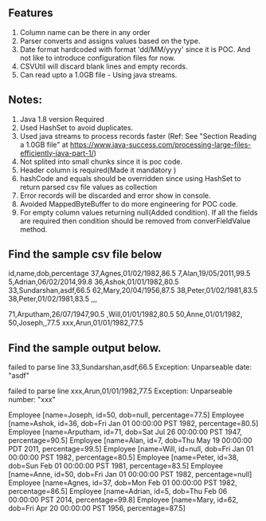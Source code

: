 Features
---------
1. Column name can be there in any order
2. Parser converts and assigns values based on the type.
3. Date format hardcoded with format 'dd/MM/yyyy' since it is POC. And not like to introduce configuration files for now.
4. CSVUtil will discard blank lines and empty records.
5. Can read upto a 1.0GB file - Using java streams.

Notes:
------
1. Java 1.8 version Required
2. Used HashSet to avoid duplicates.
3. Used java streams to process records faster (Ref: See "Section Reading a 1.0GB file" at https://www.java-success.com/processing-large-files-efficiently-java-part-1/)
4. Not splited into small chunks since it is poc code.
5. Header column is required(Made it mandatory )
6. hashCode and equals should be overridden since using HashSet to return parsed csv file values as collection
7. Error records will be discarded and error show in console.
8. Avoided MappedByteBuffer to do more engineering for POC code.
9. For empty column values returning null(Added condition). If all the fields are required then condition should be removed from converFieldValue method.

Find the sample csv file below
------------------------------
id,name,dob,percentage
37,Agnes,01/02/1982,86.5
7,Alan,19/05/2011,99.5
5,Adrian,06/02/2014,99.8
36,Ashok,01/01/1982,80.5
33,Sundarshan,asdf,66.5
62,Mary,20/04/1956,87.5
38,Peter,01/02/1981,83.5
38,Peter,01/02/1981,83.5
,,,

71,Arputham,26/07/1947,90.5
,Will,01/01/1982,80.5
50,Anne,01/01/1982,
50,Joseph,,77.5
xxx,Arun,01/01/1982,77.5

Find the sample output below.
-----------------------------
failed to parse line 33,Sundarshan,asdf,66.5 Exception: Unparseable date: "asdf"

failed to parse line xxx,Arun,01/01/1982,77.5 Exception: Unparseable number: "xxx"

Employee [name=Joseph, id=50, dob=null, percentage=77.5]
Employee [name=Ashok, id=36, dob=Fri Jan 01 00:00:00 PST 1982, percentage=80.5]
Employee [name=Arputham, id=71, dob=Sat Jul 26 00:00:00 PST 1947, percentage=90.5]
Employee [name=Alan, id=7, dob=Thu May 19 00:00:00 PDT 2011, percentage=99.5]
Employee [name=Will, id=null, dob=Fri Jan 01 00:00:00 PST 1982, percentage=80.5]
Employee [name=Peter, id=38, dob=Sun Feb 01 00:00:00 PST 1981, percentage=83.5]
Employee [name=Anne, id=50, dob=Fri Jan 01 00:00:00 PST 1982, percentage=null]
Employee [name=Agnes, id=37, dob=Mon Feb 01 00:00:00 PST 1982, percentage=86.5]
Employee [name=Adrian, id=5, dob=Thu Feb 06 00:00:00 PST 2014, percentage=99.8]
Employee [name=Mary, id=62, dob=Fri Apr 20 00:00:00 PST 1956, percentage=87.5]
